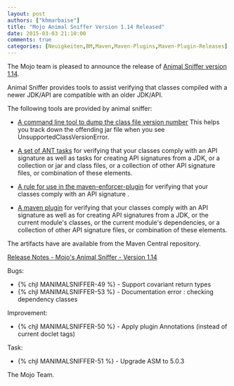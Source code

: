 ```yaml
---
layout: post
authors: ["khmarbaise"]
title: "Mojo Animal Sniffer Version 1.14 Released"
date: 2015-03-03 21:10:00
comments: true
categories: [Neuigkeiten,BM,Maven,Maven-Plugins,Maven-Plugin-Releases]
---
```

The Mojo team is pleased to announce the release of 
[Animal Sniffer version 1.14](http://mojo.codehaus.org/animal-sniffer/).

Animal Sniffer provides tools to assist verifying that classes
compiled with a newer JDK/API are compatible with an older JDK/API.

The following tools are provided by animal sniffer:

 * [A command line tool to dump the class file version number](http://mojo.codehaus.org/animal-sniffer/animal-sniffer/index.html)
   This helps you track down the offending jar file when you see UnsupportedClassVersionError.

* [A set of ANT tasks](http://mojo.codehaus.org/animal-sniffer/animal-sniffer-ant-tasks/index.html)
  for verifying that your classes comply with an API signature as well
  as tasks for creating API signatures from a JDK, or a collection or
  jar and class files, or a collection of other API signature files, or
  combination of these elements.

* [A rule for use in the maven-enforcer-plugin](http://mojo.codehaus.org/animal-sniffer/animal-sniffer-enforcer-rule/index.html)
  for verifying that your classes comply with an API signature .

* [A maven plugin](http://mojo.codehaus.org/animal-sniffer-maven-plugin/index.html)
  for verifying that your classes comply with an API signature as well as
  for creating API signatures from a JDK, or the current module's
  classes, or the current module's dependencies, or a collection of
  other API signature files, or combination of these elements.

The artifacts have are available from the Maven Central repository.

<!-- more -->

[Release Notes - Mojo's Animal Sniffer - Version 1.14](http://jira.codehaus.org/secure/ReleaseNote.jspa?projectId=12070&version=20742)

Bugs:

 * {% chjl MANIMALSNIFFER-49 %} - Support covariant return types
 * {% chjl MANIMALSNIFFER-53 %} - Documentation error : checking dependency classes

Improvement:

 * {% chjl MANIMALSNIFFER-50 %} - Apply plugin Annotations (instead of current doclet tags)

Task:

 * {% chjl MANIMALSNIFFER-51 %} - Upgrade ASM to 5.0.3

The Mojo Team.
